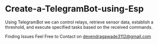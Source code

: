 # Create-a-TelegramBot-using-Esp
Using TelegramBot we can control relays, retrieve sensor data, establish a threshold, and execute specified tasks based on the received commands.

Finding Issues Feel Free to Contact on devendragawade3112@gmail.com
